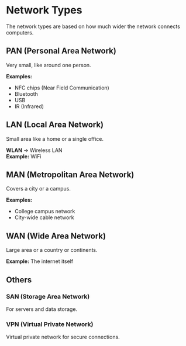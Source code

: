 # Network Types

The network types are based on how much wider the network connects computers.

## **PAN (Personal Area Network)**
Very small, like around one person.

**Examples:**
- NFC chips (Near Field Communication)
- Bluetooth
- USB
- IR (Infrared)

## **LAN (Local Area Network)**
Small area like a home or a single office.

**WLAN** -> Wireless LAN  
**Example:** WiFi

## **MAN (Metropolitan Area Network)**
Covers a city or a campus.

**Examples:**
- College campus network
- City-wide cable network

## **WAN (Wide Area Network)**
Large area or a country or continents.

**Example:** The internet itself

## **Others**

### **SAN (Storage Area Network)**
For servers and data storage.

### **VPN (Virtual Private Network)**
Virtual private network for secure connections.
